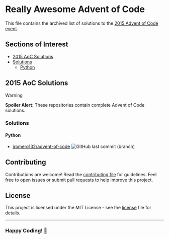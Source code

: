 # Really Awesome Advent of Code

This file contains the archived list of solutions to the [2015 Advent of Code event](https://adventofcode.com/2015).

## Sections of Interest

- [2015 AoC Solutions](#2015-aoc-solutions)
- [Solutions](#solutions)
  - [Python](#python)

## 2015 AoC Solutions

> [!WARNING]
> **Spoiler Alert:** These repositories contain complete Advent of Code solutions.

### Solutions

#### Python

- [jromero132/advent-of-code](https://github.com/jromero132/advent-of-code) ![GitHub last commit (branch)](https://img.shields.io/github/last-commit/jromero132/advent-of-code/master)

## Contributing

Contributions are welcome! Read the [contributing file](./contributing.md) for guidelines. Feel free to open issues or submit pull requests to help improve this project.

## License

This project is licensed under the MIT License - see the [license](./license) file for details.

---

### **Happy Coding!** 🚀
